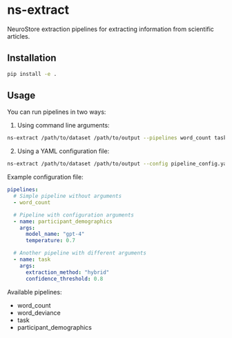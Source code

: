 # ns-extract

NeuroStore extraction pipelines for extracting information from scientific articles. 

## Installation

```bash
pip install -e .
```

## Usage

You can run pipelines in two ways:

1. Using command line arguments:

```bash 
ns-extract /path/to/dataset /path/to/output --pipelines word_count task participant_demographics
```

2. Using a YAML configuration file:

```bash
ns-extract /path/to/dataset /path/to/output --config pipeline_config.yaml
```

Example configuration file:

```yaml
pipelines:
  # Simple pipeline without arguments
  - word_count

  # Pipeline with configuration arguments
  - name: participant_demographics
    args:
      model_name: "gpt-4"
      temperature: 0.7

  # Another pipeline with different arguments
  - name: task
    args:
      extraction_method: "hybrid"
      confidence_threshold: 0.8
```

Available pipelines:
- word_count
- word_deviance
- task
- participant_demographics
